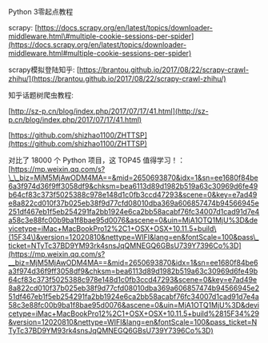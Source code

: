 Python 3零起点教程

scrapy: [https://docs.scrapy.org/en/latest/topics/downloader-middleware.html\#multiple-cookie-sessions-per-spider](https://docs.scrapy.org/en/latest/topics/downloader-middleware.html#multiple-cookie-sessions-per-spider)

scrapy模拟登陆知乎: [https://brantou.github.io/2017/08/22/scrapy-crawl-zhihu/](https://brantou.github.io/2017/08/22/scrapy-crawl-zhihu/)

知乎话题树爬虫教程:

[http://sz-p.cn/blog/index.php/2017/07/17/41.html](http://sz-p.cn/blog/index.php/2017/07/17/41.html)

[https://github.com/shizhao1100/ZHTTSP](https://github.com/shizhao1100/ZHTTSP)

对比了 18000 个 Python 项目，这 TOP45 值得学习！：[https://mp.weixin.qq.com/s?\_\_biz=MjM5MjAwODM4MA==&mid=2650693870&idx=1&sn=ee1680f84be6a3f974d36f9ff3058df9&chksm=bea6113d89d1982b519a63c30969d6fe49b64cf83c373f5025388c978e148d1c0fb3ccd47293&scene=0&key=e7ad49e8a822cd010f37b025eb38f9d77cfd08010dba369a606857474b94566945e251df467eb1f5eb254291fa2bb1924e6ca2bb58acabf76fc34007d1cad91d7e4a58c3e88fc00b9ba1f8bae95d0076&ascene=0&uin=MjA1OTQ1MjU%3D&devicetype=iMac+MacBookPro12%2C1+OSX+OSX+10.11.5+build\(15F34\)&version=12020810&nettype=WIFI&lang=en&fontScale=100&pass\_ticket=NTyTc37BD9YM93rk4snsJqQMNEGQ6GBsU739Y7396Co%3D](https://mp.weixin.qq.com/s?__biz=MjM5MjAwODM4MA==&mid=2650693870&idx=1&sn=ee1680f84be6a3f974d36f9ff3058df9&chksm=bea6113d89d1982b519a63c30969d6fe49b64cf83c373f5025388c978e148d1c0fb3ccd47293&scene=0&key=e7ad49e8a822cd010f37b025eb38f9d77cfd08010dba369a606857474b94566945e251df467eb1f5eb254291fa2bb1924e6ca2bb58acabf76fc34007d1cad91d7e4a58c3e88fc00b9ba1f8bae95d0076&ascene=0&uin=MjA1OTQ1MjU%3D&devicetype=iMac+MacBookPro12%2C1+OSX+OSX+10.11.5+build%2815F34%29&version=12020810&nettype=WIFI&lang=en&fontScale=100&pass_ticket=NTyTc37BD9YM93rk4snsJqQMNEGQ6GBsU739Y7396Co%3D)

